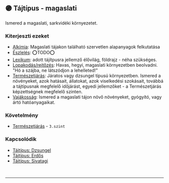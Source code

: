 ## 🟣 Tájtípus - magaslati

Ismered a magaslati, sarkvidéki környezetet.

### Kiterjeszti ezeket

- [Alkímia](../kepzettsegek.szekunder/alkimia.md): Magaslati tájakon található szervetlen alapanyagok felkutatása
- [Észlelés](../kepzettsegek.primer.altalanos/eszleles.md): ⭕TODO⭕
- [Lexikum](../kepzettsegek.szekunder/lexikum.md): adott tájítpusra jellemző élővilág, földrajz - néha szükséges.
- [Lopakodás/rejtőzés](../kepzettsegek.primer.altalanos/lopakodas_rejtozes.md): Havas, hegyi, magaslati környezetben beolvadni. "Hó a szájba, ne látszódjon a lehelleted!"
- [Természetjárás](../kepzettsegek.szekunder/termeszetjaras.md): Járatos vagy dzsungel típusú környezetben. Ismered a növényeket, azok hatásait, állatokat, azok viselkedési szokásait, továbbá a tájtípusnak megfelelő időjárást, egyedi jellemzőket - a Természetjárás képzettségnek megfelelő szinten.
- [Vajákosság](../kepzettsegek.szekunder/vajakossag.md): Ismered a magaslati tájon növő növényeket, gyógyító, vagy ártó hatóanyagaikat.

### Követelmény

- [Természetjárás](../kepzettsegek.szekunder/termeszetjaras.md) - `3.szint`

### Kapcsolódik

- [Tájtípus: Dzsungel](tajtipus_dzsungel.md)
- [Tájtípus: Erdős](../fortelyok.szabad/tajtipus_erdos.md)
- [Tájtípus: Sivatagi](../fortelyok.szabad/tajtipus_sivatagi.md)

<br />

---

